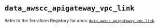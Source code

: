# `data_awscc_apigateway_vpc_link`

Refer to the Terraform Registory for docs: [`data_awscc_apigateway_vpc_link`](https://registry.terraform.io/providers/hashicorp/awscc/0.70.0/docs/data-sources/apigateway_vpc_link).
